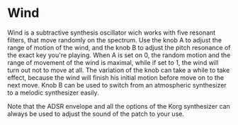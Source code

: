 # Wind

Wind is a subtractive synthesis oscillator wich works with five resonant filters, that move randomly on the spectrum.
Use the knob A to adjust the range of motion of the wind, and the knob B to adjust the pitch resonance of the exact key you're playing. When A is set on 0, the random motion and the range of movement of the wind is maximal, while if set to 1, the wind will turn out not to move at all. The variation of the knob can take a while to take effect, because the wind will finish his initial motion before move on to the next move.
Knob B can be used to switch from an atmospheric synthesizer to a melodic synthesizer easily.

Note that the ADSR envelope and all the options of the Korg synthesizer can always be used to adjust the sound of the patch to your use.